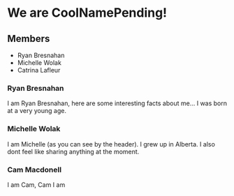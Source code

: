# We are CoolNamePending!

## Members
- Ryan Bresnahan
- Michelle Wolak
- Catrina Lafleur

### Ryan Bresnahan
I am Ryan Bresnahan, here are some interesting facts about me...
I was born at a very young age.

### Michelle Wolak  
I am Michelle (as you can see by the header). I grew up in Alberta. I also dont feel like sharing anything at the moment.

### Cam Macdonell
I am Cam, Cam I am


